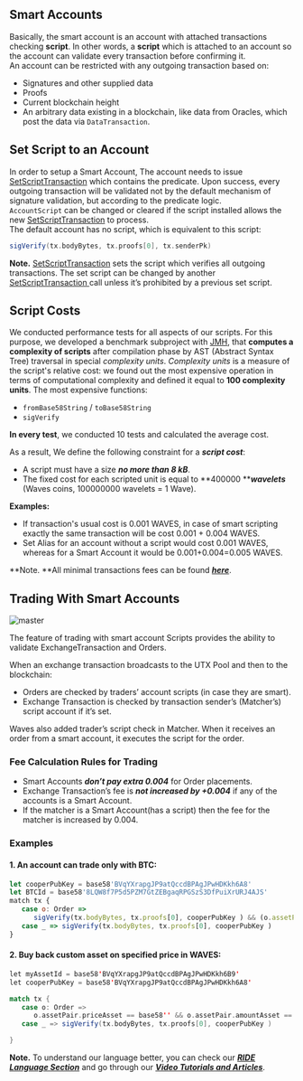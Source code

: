 ## Smart Accounts

Basically, the smart account is an account with attached transactions checking **script**. In other words, a **script** which is attached to an account so the account can validate every transaction before confirming it.  
An account can be restricted with any outgoing transaction based on:

* Signatures and other supplied data
* Proofs
* Current blockchain height
* An arbitrary data existing in a blockchain, like data from Oracles, which post the data via `DataTransaction`.

## Set Script to an Account

In order to setup a Smart Account, The account needs to issue [SetScriptTransaction](https://wavesplatform.github.io/waves-transactions/globals.html#setscript) which contains the predicate. Upon success, every outgoing transaction will be validated not by the default mechanism of signature validation, but according to the predicate logic.  
`AccountScript` can be changed or cleared if the script installed allows the new [SetScriptTransaction](https://wavesplatform.github.io/waves-transactions/globals.html#setscript) to process.  
The default account has no script, which is equivalent to this script:

```scala
sigVerify(tx.bodyBytes, tx.proofs[0], tx.senderPk)
```

**Note.** [SetScriptTransaction](https://wavesplatform.github.io/waves-transactions/globals.html#setscript) sets the script which verifies all outgoing transactions. The set script can be changed by another [SetScriptTransaction ](https://wavesplatform.github.io/waves-transactions/globals.html#setscript)call unless it’s prohibited by a previous set script.

## Script Costs

We conducted performance tests for all aspects of our scripts. For this purpose, we developed a benchmark subproject with [JMH](http://openjdk.java.net/projects/code-tools/jmh/), that **computes a complexity of scripts** after compilation phase by AST \(Abstract Syntax Tree\) traversal in special _complexity units_. _Complexity units_ is a measure of the script's relative cost: we found out the most expensive operation in terms of computational complexity and defined it equal to **100 complexity units**. The most expensive functions:

* `fromBase58String` / `toBase58String`
* `sigVerify`

**In every test**, we conducted 10 tests and calculated the average cost.

As a result, We define the following constraint for a _**script cost**_:

* A script must have a size _**no more than 8 kB**_.
* The fixed cost for each scripted unit is equal to **400000 **_**wavelets**_ \(Waves coins, 100000000 wavelets = 1 Wave\).

**Examples:**

* If transaction's usual cost is 0.001 WAVES, in case of smart scripting exactly the same transaction will be cost 0.001 + 0.004 WAVES.
* Set Alias for an account without a script would cost 0.001 WAVES, whereas for a Smart Account it would be 0.001+0.004=0.005 WAVES.

**Note. **All minimal transactions fees can be found [_**here**_](../transactions-fees.md).

## Trading With Smart Accounts

![master](https://img.shields.io/badge/node->%3D0.15.0-4bc51d.svg)

The feature of trading with smart account Scripts provides the ability to validate ExchangeTransaction and Orders.

When an exchange transaction broadcasts to the UTX Pool and then to the blockchain:

* Orders are checked by traders’ account scripts \(in case they are smart\).
* Exchange Transaction is checked by transaction sender’s \(Matcher’s\) script account if it’s set.

Waves also added trader’s script check in Matcher. When it receives an order from a smart account, it executes the script for the order.

### Fee Calculation Rules for Trading

* Smart Accounts _**don’t pay extra 0.004**_ for Order placements.
* Exchange Transaction’s fee is _**not increased by +0.004**_ if any of the accounts is a Smart Account.
* If the matcher is a Smart Account\(has a script\) then the fee for the matcher is increased by 0.004.

### Examples

#### 1. An account can trade only with BTC:

```js
let cooperPubKey = base58'BVqYXrapgJP9atQccdBPAgJPwHDKkh6A8'
let BTCId = base58'8LQW8f7P5d5PZM7GtZEBgaqRPGSzS3DfPuiXrURJ4AJS'
match tx {
   case o: Order =>
      sigVerify(tx.bodyBytes, tx.proofs[0], cooperPubKey ) && (o.assetPair.priceAsset == BTCId || o.assetPair.amountAsset == BTCId)
   case _ => sigVerify(tx.bodyBytes, tx.proofs[0], cooperPubKey )
}
```

#### 2. Buy back custom asset on specified price in WAVES:

```scala
let myAssetId = base58'BVqYXrapgJP9atQccdBPAgJPwHDKkh6B9'
let cooperPubKey = base58'BVqYXrapgJP9atQccdBPAgJPwHDKkh6A8'

match tx {
   case o: Order =>
      o.assetPair.priceAsset == base58'' && o.assetPair.amountAsset == myAssetId && o.price == 500000 && o.amount == 1000 && o.orderType == Buy
   case _ => sigVerify(tx.bodyBytes, tx.proofs[0], cooperPubKey )

}
```

**Note.** To understand our language better, you can check our [_**RIDE Language Section**_](/en/building-apps/smart-contracts/ride-language/ride-language.md) and go through our [_**Video Tutorials and Articles**_](/en/building-apps/smart-contracts/video-tutorials-and-articles.md).

